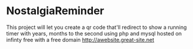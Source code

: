 # NostalgiaReminder
This project will let you create a qr code that'll redirect to show a running timer with years, months to the second using php and mysql hosted on infinty free with a free domain
http://awebsite.great-site.net
